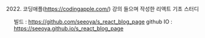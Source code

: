 
2022. 코딩애플(https://codingapple.com/) 강의 들으며 작성한 리액트 기초 스터디

빌드 : https://github.com/seeoya/s_react_blog_page
github IO : https://seeoya.github.io/s_react_blog_page
